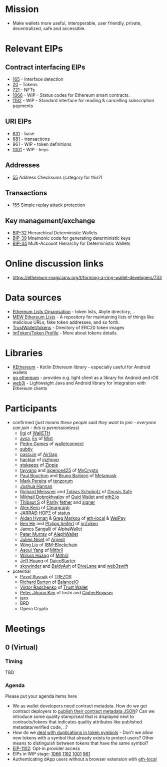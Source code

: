 # Mission
-  Make wallets more useful, interoperable, user friendly, private, decentralized, safe and accessible.

# Relevant EIPs

## Contract interfacing EIPs
  - [165](https://eips.ethereum.org/EIPS/eip-165) - Interface detection
  - [20](https://eips.ethereum.org/EIPS/eip-20) - Tokens
  - [721](https://eips.ethereum.org/EIPS/eip-721) - NFTs
  - [1066](1066) - WIP - Status codes for Ethereum smart contracts.
  - [1192](1192) - WIP - Standard interface for reading & cancelling subscription payments

## URI EIPs
  - [831](https://eips.ethereum.org/EIPS/eip-831) - base 
  - [681](https://eips.ethereum.org/EIPS/eip-681) - transactions
  - 961 - WIP - token definitions
  - [1001](1001) - WIP - keys

## Addresses
  - [55](https://eips.ethereum.org/EIPS/eip-55) Address Checksums (category for this?)

## Transactions
  - [155](https://eips.ethereum.org/EIPS/eip-155) Simple replay attack protection 

## Key management/exchange
  - [BIP-32](https://github.com/bitcoin/bips/blob/master/bip-0032.mediawiki)  Hierarchical Deterministic Wallets 
  - [BIP-39](https://github.com/bitcoin/bips/blob/master/bip-0039.mediawiki)  Mnemonic code for generating deterministic keys 
  - [BIP-44](https://github.com/bitcoin/bips/blob/master/bip-0044.mediawiki)  Multi-Account Hierarchy for Deterministic Wallets  

# Online discussion links

- https://ethereum-magicians.org/t/forming-a-ring-wallet-developers/733

# Data sources

- [Ethereum Lists Organisation](https://github.com/ethereum-lists) - token lists, 4byte directory, ..
- [MEW Ethereum Lists](https://github.com/myEtherWallet/ethereum-lists) - A repository for maintaining lists of things like malicious URLs, fake token addresses, and so forth.
- [TrustWallet/tokens](https://github.com/TrustWallet/tokens) - Directory of ERC20 token images
- [imToken/Token Profile](https://github.com/consenlabs/token-profile) -  More about tokens details.

# Libraries

- [KEthereum](https://github.com/walleth/kethereum) - Kotlin Ethereum library - especially useful for Android wallets
- [go ethereum](https://github.com/ethereum/go-ethereum) - provides e.g. light client as a library for Android and iOS
- [web3j](https://github.com/web3j/web3j) - Lightweight Java and Android library for integration with Ethereum clients

# Participants

- confirmed (_just means these people said they want to join - everyone can join - this is permissionless_)
   - [ligi](https://ligi.de) of [WallETH](https://walleth.org)
   - [avsa](https://github.com/alexvandesande), [Ev](https://github.com/evertonfraga) of [Mist](https://github.com/ethereum/mist)
   - [Pedro Gomes](https://github.com/pedrouid) of [walletconnect](https://walletconnect.org)
   - [subtly](https://github.com/subtly)
   - [pascuin](https://github.com/pascuin) of [AirGap](https://airgap.it)
   - [hacktar](https://github.com/hacktar) of [inzhoop](https://www.inzhoop.com)
   - [stskeeps](https://github.com/stskeeps) of [Zippie](https://zippie.org)
   - [tayvano](https://github.com/tayvano) and [jspence425](https://github.com/jspence425) of [MyCrypto](https://mycrypto.com)
   - [Paul Bouchon](https://github.com/bitpshr) and [Bruno Barbieri](https://github.com/brunobar79) of [Metamask](https://metamask.io)
   - [Mark Pereira](https://github.com/markspereira) of [tenzorum](https://tenzorum.org)
   - [Joshua Hannan](https://github.com/joshuahannan)
   - [Richard Meissner](https://github.com/rmeissner) and [Tobias Schubotz](https://github.com/tschubotz) of [Gnosis Safe](https://safe.gnosis.io)
   - [Mikhail Dobrokhvalov](https://github.com/Dobrokhvalov) of [Quid Wallet](http://quidwallet.com) and [eth2.io](https://eth2.io)
   - [Thibaut S](https://github.com/Tbaut) of [Parity](https://www.parity.io/) [fether](https://github.com/paritytech/fether) and [signer](https://github.com/paritytech/parity-signer)
   - [Alex Kern](https://github.com/kern) of [Cleargraph](https://github.com/dsys)
   - [JARRAÐ HOPΞ](https://twitter.com/jarradhope) of [status](https://status.im)
   - [Aidan Hyman](https://github.com/ChainSafeSystems) & [Greg Markou](https://github.com/gregthegreek) of [eth-local](https://github.com/ChainSafeSystems/eth-local) & [WeiPay](https://github.com/ChainSafeSystems/WeiPay)
   - [Ben He](https://twitter.com/beenhero) and [Philipp Seifert](https://twitter.com/Philiff) of [imToken](https://token.im)
   - [James Sangalli](https://github.com/james-sangalli) of [AlphaWallet](https://github.com/alpha-wallet)
   - [Peter Murray](https://github.com/yarrumretep) of [AlephWallet](https://alephwallet.io)
   - [Julien Niset](https://github.com/juniset) of [Argent](http://www.argent.im)
   - [Wing Liu](https://github.com/wingliudata) of [IBM-Blockchain](https://github.com/IBM-Blockchain)
   - [Asoul Yang](https://github.com/asoul) of [Mithril](https://github.com/mithio)
   - [Wilson Huang](https://github.com/huangji) of [Mithril](https://github.com/mithio)
   - [Jeff Huang](https://github.com/jeffishjeff) of [DaicoStarter](https://github.com/daicostarter)
   - [skywinder](https://github.com/skywinder) and [BaldyAsh](https://github.com/BaldyAsh) of [DiveLane](https://github.com/matterinc/DiveLane) and [web3swift](https://github.com/matterinc/DiveLane)
- potential
   - [Pavol Rusnak](https://github.com/prusnak) of [TREZOR](https://trezor.io)
   - [Richard Burton](https://twitter.com/ricburton) of [BalanceIO](https://balance.io)
   - [Viktor Radchenko](https://twitter.com/vikmeup) of [Trust Wallet](https://trustwalletapp.com)
   - [Peter Jihoon Kim](https://twitter.com/petejkim) of toshi and [CipherBrowser](https://twitter.com/CipherBrowser) 
   - jaxx
   - BRD
   - Opera Crypto
   
# Meetings
## 0 (Virtual)
### Timing
TBD
### Agenda
Please put your agenda items here
* We as wallet developers need contract metadata. How do we get contract deployers to [publish their contract metadata JSON](https://github.com/ethereum-lists/tokens/issues/115)? Can we introduce some quality stamp/seal that is displayed next to contracts/tokens that indicates quality attributes like published metadata/verified code, ..?
* How do we [deal with duplications in token symbols](https://github.com/ethereum-lists/tokens/issues/32#issuecomment-406279721) - Don't we allow new tokens with a symbol that already exists to protect users? Other means to distinguish between tokens that have the same symbol?
* [EIP-1102](1102): Opt-in provider access
* EIPs in WIP stage: [1066](1066) [1192](1192) [1001](1001) [961](961)
* Authenticating dApp users without a browser extension with [eth-local](https://github.com/ChainSafeSystems/eth-local) 